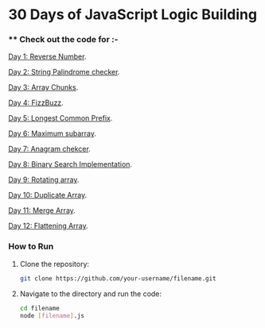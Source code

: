 # **30 Days of JavaScript Logic Building**

### ** Check out the code for :-
[Day 1: Reverse Number](https://github.com/Anshi1208/AdvanceJS-30DaysChallenge/blob/main/1-ReverseNumber.js).


[Day 2: String Palindrome checker](https://github.com/Anshi1208/JS-LogicBuilding/blob/main/2-StringPalindrome.js).


[Day 3: Array Chunks](https://github.com/Anshi1208/JS-LogicBuilding/blob/main/3-ArrayChunks.js).



[Day 4: FizzBuzz](https://github.com/Anshi1208/JS-LogicBuilding/blob/main/4-FizzBuzz.js).


[Day 5: Longest Common Prefix](https://github.com/Anshi1208/JS-LogicBuilding/blob/main/5-LongestCommonPre.js).


[Day 6: Maximum subarray](https://github.com/Anshi1208/JS-LogicBuilding/blob/main/6-MaxSubArray.js).


[Day 7: Anagram chekcer](https://github.com/Anshi1208/JS-LogicBuilding/blob/main/7-AnagramCheck.js).


[Day 8: Binary Search Implementation](https://github.com/Anshi1208/JS-LogicBuilding/blob/main/8-BinarySearch.js).


[Day 9: Rotating array](https://github.com/Anshi1208/JS-LogicBuilding/blob/main/9-RotatingArray.js).


[Day 10: Duplicate Array](https://github.com/Anshi1208/JS-LogicBuilding/blob/main/10-DuplicateArray.js).


[Day 11: Merge Array](https://github.com/Anshi1208/JS-LogicBuilding/blob/main/11-MergeArray.js).



[Day 12: Flattening Array](https://github.com/Anshi1208/JS-LogicBuilding/blob/main/12-FlatteningArray.js).





### **How to Run**

1. Clone the repository:
   ```bash
   git clone https://github.com/your-username/filename.git
   ```
2. Navigate to the directory and run the code:
   ```bash
   cd filename
   node [filename].js
   ```